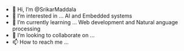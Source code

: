 - 👋 Hi, I’m @SrikarMaddala
- 👀 I’m interested in ... AI and Embedded systems
- 🌱 I’m currently learning ... Web development and Natural anguage processing 
- 💞️ I’m looking to collaborate on ... 
- 📫 How to reach me ... 

<!---
SrikarMaddala/SrikarMaddala is a ✨ special ✨ repository because its `README.md` (this file) appears on your GitHub profile.
You can click the Preview link to take a look at your changes.
--->
